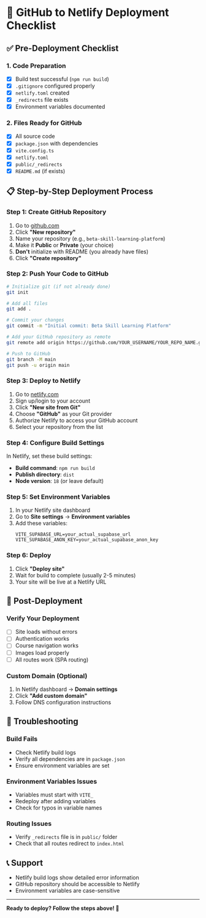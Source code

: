 # 🚀 GitHub to Netlify Deployment Checklist

## ✅ Pre-Deployment Checklist

### 1. Code Preparation
- [x] Build test successful (`npm run build`)
- [x] `.gitignore` configured properly
- [x] `netlify.toml` created
- [x] `_redirects` file exists
- [x] Environment variables documented

### 2. Files Ready for GitHub
- [x] All source code
- [x] `package.json` with dependencies
- [x] `vite.config.ts`
- [x] `netlify.toml`
- [x] `public/_redirects`
- [x] `README.md` (if exists)

## 📋 Step-by-Step Deployment Process

### Step 1: Create GitHub Repository
1. Go to [github.com](https://github.com)
2. Click **"New repository"**
3. Name your repository (e.g., `beta-skill-learning-platform`)
4. Make it **Public** or **Private** (your choice)
5. **Don't** initialize with README (you already have files)
6. Click **"Create repository"**

### Step 2: Push Your Code to GitHub
```bash
# Initialize git (if not already done)
git init

# Add all files
git add .

# Commit your changes
git commit -m "Initial commit: Beta Skill Learning Platform"

# Add your GitHub repository as remote
git remote add origin https://github.com/YOUR_USERNAME/YOUR_REPO_NAME.git

# Push to GitHub
git branch -M main
git push -u origin main
```

### Step 3: Deploy to Netlify
1. Go to [netlify.com](https://netlify.com)
2. Sign up/login to your account
3. Click **"New site from Git"**
4. Choose **"GitHub"** as your Git provider
5. Authorize Netlify to access your GitHub account
6. Select your repository from the list

### Step 4: Configure Build Settings
In Netlify, set these build settings:
- **Build command**: `npm run build`
- **Publish directory**: `dist`
- **Node version**: `18` (or leave default)

### Step 5: Set Environment Variables
1. In your Netlify site dashboard
2. Go to **Site settings** → **Environment variables**
3. Add these variables:
   ```
   VITE_SUPABASE_URL=your_actual_supabase_url
   VITE_SUPABASE_ANON_KEY=your_actual_supabase_anon_key
   ```

### Step 6: Deploy
1. Click **"Deploy site"**
2. Wait for build to complete (usually 2-5 minutes)
3. Your site will be live at a Netlify URL

## 🔧 Post-Deployment

### Verify Your Deployment
- [ ] Site loads without errors
- [ ] Authentication works
- [ ] Course navigation works
- [ ] Images load properly
- [ ] All routes work (SPA routing)

### Custom Domain (Optional)
1. In Netlify dashboard → **Domain settings**
2. Click **"Add custom domain"**
3. Follow DNS configuration instructions

## 🚨 Troubleshooting

### Build Fails
- Check Netlify build logs
- Verify all dependencies are in `package.json`
- Ensure environment variables are set

### Environment Variables Issues
- Variables must start with `VITE_`
- Redeploy after adding variables
- Check for typos in variable names

### Routing Issues
- Verify `_redirects` file is in `public/` folder
- Check that all routes redirect to `index.html`

## 📞 Support
- Netlify build logs show detailed error information
- GitHub repository should be accessible to Netlify
- Environment variables are case-sensitive

---

**Ready to deploy? Follow the steps above! 🚀** 